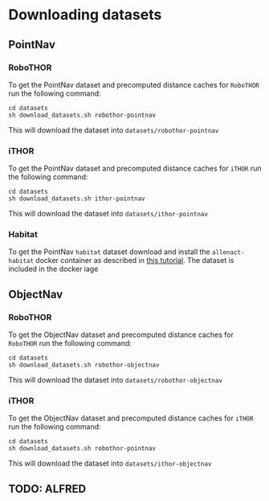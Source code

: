 # Downloading datasets 

## PointNav
### RoboTHOR
To get the PointNav dataset and precomputed distance caches for `RoboTHOR` run the following command:
```shell script
cd datasets
sh download_datasets.sh robothor-pointnav
```
This will download the dataset into `datasets/robothor-pointnav`
### iTHOR
To get the PointNav dataset and precomputed distance caches for `iTHOR` run the following command:
```shell script
cd datasets
sh download_datasets.sh ithor-pointnav
```
This will download the dataset into `datasets/ithor-pointnav`
### Habitat
To get the PointNav `habitat` dataset download and install the `allenact-habitat` docker
container as described in [this tutorial](installation-framework.md). The dataset is
included in the docker iage

## ObjectNav
### RoboTHOR
To get the ObjectNav dataset and precomputed distance caches for `RoboTHOR` run the following command:
```shell script
cd datasets
sh download_datasets.sh robothor-objectnav
```
This will download the dataset into `datasets/robothor-objectnav`
### iTHOR
To get the ObjectNav dataset and precomputed distance caches for `iTHOR` run the following command:
```shell script
cd datasets
sh download_datasets.sh robothor-pointnav
```
This will download the dataset into `datasets/ithor-objectnav`

## TODO: ALFRED